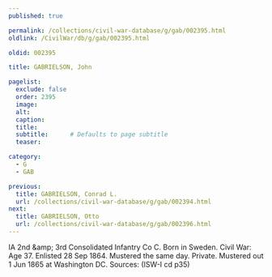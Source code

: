 ```yaml
---
published: true

permalink: /collections/civil-war-database/g/gab/002395.html
oldlink: /CivilWar/db/g/gab/002395.html

oldid: 002395

title: GABRIELSON, John

pagelist:
  exclude: false
  order: 2395
  image: 
  alt:
  caption:
  title:
  subtitle:      # Defaults to page subtitle
  teaser:

category: 
  - G 
  - GAB

previous:
  title: GABRIELSON, Conrad L.
  url: /collections/civil-war-database/g/gab/002394.html  
next:
  title: GABRIELSON, Otto
  url: /collections/civil-war-database/g/gab/002396.html   
---
```

IA 2nd &amp;amp; 3rd Consolidated Infantry Co C. Born in Sweden. Civil War: Age 37. Enlisted 28 Sep 1864. Mustered the same day. Private. Mustered out 1 Jun 1865 at Washington DC. Sources: (ISW-I cd p35)